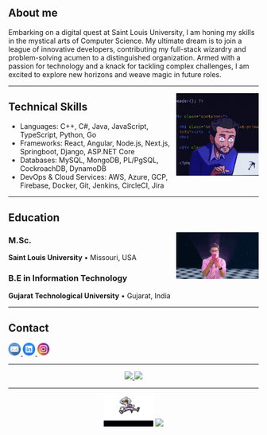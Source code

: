 ## About me
Embarking on a digital quest at Saint Louis University, I am honing my skills in the mystical arts of Computer Science. My ultimate dream is to join a league of innovative developers, contributing my full-stack wizardry and problem-solving acumen to a distinguished organization. Armed with a passion for technology and a knack for tackling complex challenges, I am excited to explore new horizons and weave magic in future roles.

---
<img src="./assets/coding.gif" align="right" alt="coding image" height="30%" width="33%">

## Technical Skills

* Languages: C++, C#, Java, JavaScript, TypeScript, Python, Go
* Frameworks: React, Angular, Node.js, Next.js, Springboot, Django, ASP.NET Core
* Databases: MySQL, MongoDB, PL/PgSQL, CockroachDB, DynamoDB
* DevOps & Cloud Services: AWS, Azure, GCP, Firebase, Docker, Git, Jenkins, CircleCI, Jira

---

## Education
<img src="./assets/education.gif" align="right" alt="coding image" height="30%" width="33%">

### M.Sc.
**Saint Louis University** • Missouri, USA

### B.E in Information Technology
**Gujarat Technological University** • Gujarat, India

---

## Contact
<div id="contacts">
 <a href="mailto:chintakjoshi17@gmail.com" target="_blank" alt="whatsapp to contact">
  <img  src="./assets/email.png" alt="email to contact" width="5%">
 </a>
  <a href="https://www.linkedin.com/in/chintakjoshi/" target="_blank" alt="LinkedIn to contact">
  <img  src="./assets/linkedin.png"  width="5%">
 </a>
 <a href="https://www.instagram.com/chintak_joshi" target="_blank" alt="instagram to contact">
  <img  src="./assets/instagram.png"  width="5%">
 </a>
</div>

---

<div align="center">
 <!-- contribuições/commits/etc  --> 
 <a href="https://github.com/chintakjoshi" >
      <img height="200em" src="https://github-readme-stats.vercel.app/api?username=chintakjoshi&show_icons=true&theme=transparent&text_color=ffffff&title_color=1E90FF&icon_color=708090&card_width=400&bg_color=000000&border_color=1E90FF"/>
 </a>
 
  <!-- contador de linguagem  --> 
<a href="https://github.com/chintakjoshi">
    <img height="200em" src="https://github-readme-stats.vercel.app/api/top-langs/?username=chintakjoshi&langs_count=10&theme=transparent&text_color=ffffff&card_width=400&layout=compact&title_color=1E90FF&bg_color=000000&border_color=1E90FF"/>
</a> 
<!--&border_color=1E90FF-->
</div>

 ---

<div align="center">
 <img src="./assets/luffy.gif" width="20%" loop autoplay>
 
<img src="https://komarev.com/ghpvc/?username=chintakjoshi&&style=flat-square" />
</div>
